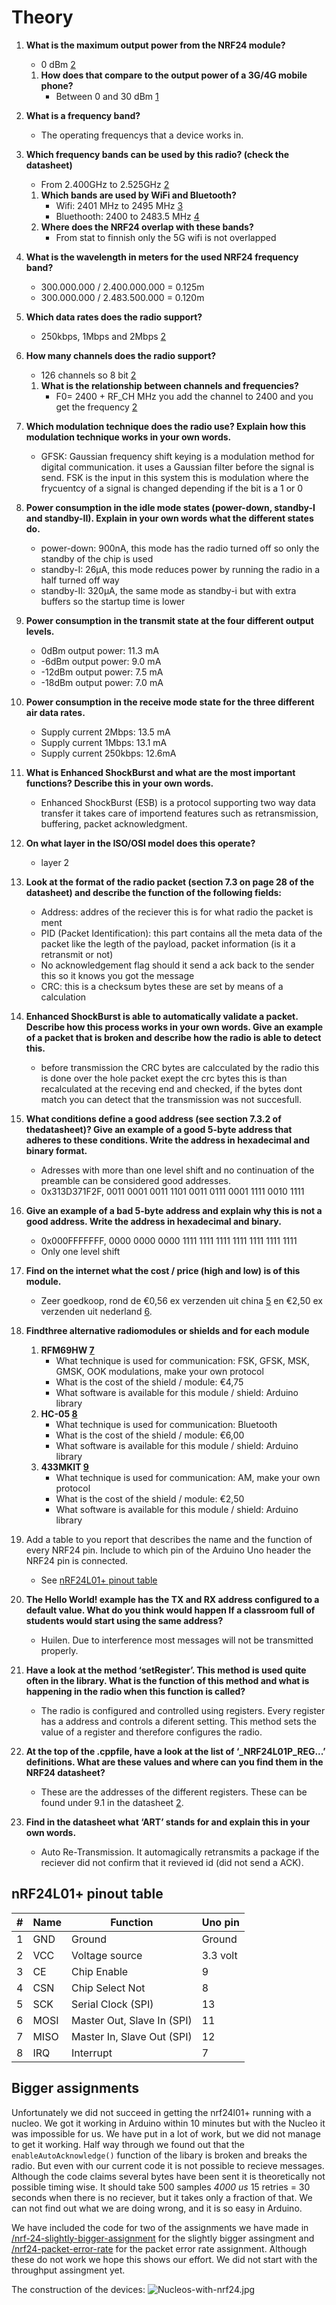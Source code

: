 # Theory

1. **What is the maximum output power from the NRF24 module?**
	- 0 dBm [2]
	1. **How does that compare to the output power of a 3G/4G mobile phone?**
		- Between 0 and 30 dBm [1]

2. **What is a frequency band?**
	* The operating frequencys that a device works in.

3. **Which frequency bands can be used by this radio? (check the datasheet)**
	* From 2.400GHz to 2.525GHz [2]
	1. **Which bands are used by WiFi and Bluetooth?**
		- Wifi: 2401 MHz to 2495 MHz [3]
		- Bluethooth: 2400 to 2483.5 MHz [4]
	2. **Where does the NRF24 overlap with these bands?**
		- From stat to  finnish only the 5G wifi is not overlapped

4. **What is the wavelength in meters for the used NRF24 frequency band?**
	- 300.000.000 / 2.400.000.000 = 0.125m
	- 300.000.000 / 2.483.500.000 = 0.120m

5. **Which data rates does the radio support?**
	- 250kbps, 1Mbps and 2Mbps [2]

6. **How many channels does the radio support?**
	- 126 channels so 8 bit [2]
	1. **What is the relationship between channels and frequencies?**
		- F0= 2400 + RF_CH MHz you add the channel to 2400 and you get the frequency [2]

7. **Which modulation technique does the radio use? Explain how this modulation technique works in your own words.**
	- GFSK: Gaussian frequency shift keying is a modulation method for digital communication. it uses a Gaussian filter before the signal is send. FSK is the input in this system this is modulation where the frycuentcy of a signal is changed depending if the bit is a 1 or 0
 
8. **Power consumption in the idle mode states (power-down, standby-I and standby-II). Explain in your own words what the different states do.**
	- power-down: 900nA, this mode has the radio turned off so only the standby of the chip is used
	- standby-I: 26µA, this mode reduces power by running the radio in a half turned off way
	- standby-II: 320µA, the same mode as standby-i but with extra buffers so the startup time is lower

9. **Power consumption in the transmit state at the four different output levels.**
	- 0dBm output power: 11.3 mA
	- -6dBm output power: 9.0 mA
	- -12dBm output power: 7.5 mA
	- -18dBm output power: 7.0 mA
10. **Power consumption in the receive mode state for the three different air data rates.**
	- Supply current 2Mbps: 13.5 mA
	- Supply current 1Mbps: 13.1 mA
	- Supply current 250kbps: 12.6mA

11. **What is Enhanced ShockBurst and what are the most important functions? Describe this in your own words.**
	- Enhanced ShockBurst (ESB) is a protocol supporting two way data transfer it takes care of importend features such as retransmission, buffering, packet acknowledgment.

12. **On what layer in the ISO/OSI model does this operate?**
	- layer 2

13. **Look at the format of the radio packet (section 7.3 on page 28 of the datasheet) and describe the function of the following fields:**
	- Address: addres of the reciever this is for what radio the packet is ment
	- PID (Packet Identification): this part contains all the meta data of the packet like the legth of the payload, packet information (is it a retransmit or not)
	- No acknowledgement flag  should it send a ack back to the sender this so it knows you got the message
	- CRC: this is a checksum bytes these are set by means of a calculation 

14. **Enhanced ShockBurst is able to automatically validate a packet. Describe how this process works in your own words. Give an example of a packet that is broken and describe how the radio is able to detect this.**
	- before transmission the CRC bytes are calcculated by the radio this is done over the hole packet exept the crc bytes this is than recalculated at the receving end and checked, if the bytes dont match you can detect that the transmission was not succesfull.

15. **What conditions define a good address (see section 7.3.2 of thedatasheet)? Give an example of a good 5-byte address that adheres to these conditions. Write the address in hexadecimal and binary format.**
    - Adresses with more than one level shift and no continuation of the preamble can be considered good addresses.
    - 0x313D371F2F, 0011 0001 0011 1101 0011 0111 0001 1111 0010 1111

16. **Give an example of a bad 5-byte address and explain why this is not a good address. Write the address in hexadecimal and binary.**
    - 0x000FFFFFFF, 0000 0000 0000 1111 1111 1111 1111 1111 1111 1111
    - Only one level shift

17. **Find on the internet what the cost / price (high and low) is of this module.**
    - Zeer goedkoop, rond de €0,56 ex verzenden uit china [5] en €2,50 ex verzenden uit nederland [6].

18. **Findthree alternative radiomodules or shields and for each module**
    1. **RFM69HW [7]**
        - What technique is used for communication: FSK, GFSK, MSK, GMSK, OOK modulations, make your own protocol
        - What is the cost of the shield / module: €4,75
        - What software is available for this module / shield: Arduino library
    2. **HC-05 [8]**
        - What technique is used for communication: Bluetooth
        - What is the cost of the shield / module: €6,00
        - What software is available for this module / shield: Arduino library
    3. **433MKIT [9]**
        - What technique is used for communication: AM, make your own protocol
        - What is the cost of the shield / module: €2,50
        - What software is available for this module / shield: Arduino library

19. Add a table to you report that describes the name and the function of every NRF24 pin. Include to which pin of the Arduino Uno header the NRF24 pin is connected.
	- See [nRF24L01+ pinout table](#nRF24L01+-pinout-table)

20. **The Hello World! example has the TX and RX address configured to a default value. What do you think would happen If a classroom full of students would start using the same address?**
    - Huilen. Due to interference most messages will not be transmitted properly.

21. **Have a look at the method ‘setRegister’. This method is used quite often in the library. What is the function of this method and what is happening in the radio when this function is called?**
    - The radio is configured and controlled using registers. Every register has a address and controls a diferent setting. This method sets the value of a register and therefore configures the radio.

22. **At the top of the .cppfile, have a look at the list of ‘_NRF24L01P_REG...’ definitions. What are these values and where can you find them in the NRF24 datasheet?**
    - These are the addresses of the different registers. These can be found under 9.1 in the datasheet [2].

23. **Find in the datasheet what ‘ART’ stands for and explain this in your own words.**
    - Auto Re-Transmission. It automagically retransmits a package if the reciever did not confirm that it revieved id (did not send a ACK).

## nRF24L01+ pinout table

| # | Name | Function                   | Uno pin  |
|---|------|----------------------------|----------|
| 1 | GND  | Ground                     | Ground   |
| 2 | VCC  | Voltage source             | 3.3 volt |
| 3 | CE   | Chip Enable                | 9        |
| 4 | CSN  | Chip Select Not            | 8        |
| 5 | SCK  | Serial Clock (SPI)         | 13       |
| 6 | MOSI | Master Out, Slave In (SPI) | 11       |
| 7 | MISO | Master In, Slave Out (SPI) | 12       |
| 8 | IRQ  | Interrupt                  | 7        |

## Bigger assignments

Unfortunately we did not succeed in getting the nrf24l01+ running with a nucleo. We got it working in Arduino within 10 minutes but with the Nucleo it was impossible for us. We have put in a lot of work, but we did not manage to get it working. Half way through we found out that the `enableAutoAcknowledge()` function of the libary is broken and breaks the radio. But even with our current code it is not possible to recieve messages. Although the code claims several bytes have been sent it is theoretically not possible timing wise. It should take 500 samples *4000 us* 15 retries = 30 seconds when there is no reciever, but it takes only a fraction of that. We can not find out what we are doing wrong, and it is so easy in Arduino.

We have included the code for two of the assignments we have made in [/nrf-24-slightly-bigger-assignment](https://github.com/RubenSmit/wireless-communication/tree/main/nrf24-slightly-bigger-assignment) for the slightly bigger assingment and [/nrf24-packet-error-rate](https://github.com/RubenSmit/wireless-communication/tree/main/nrf24-packet-error-rate/PacketErrorRAte) for the packet error rate assignment. Although these do not work we hope this shows our effort. We did not start with the throughput assingment yet.

The construction of the devices:
![Nucleos-with-nrf24.jpg](img/Nucleos-with-nrf24.jpg)

[1]: https://oem.bmj.com/content/61/9/769
[2]: https://www.nordicsemi.com/-/media/DocLib/Other/Product_Spec/nRF24L01PPSv10.pdf
[3]: https://en.wikipedia.org/wiki/List_of_WLAN_channels#2.4_GHz_(802.11b/g/n/ax)
[4]: https://www.bluetooth.com/learn-about-bluetooth/key-attributes/range/#:~:text=Bluetooth%C2%AE%20technology%20uses%20the,for%20low%2Dpower%20wireless%20connectivity.
[5]: https://www.aliexpress.com/item/32501134468.html?spm=a2g0o.productlist.0.0.3d76793aWupHIM&algo_pvid=80882da0-47b8-4da3-88bc-fdefecfd0a09&algo_expid=80882da0-47b8-4da3-88bc-fdefecfd0a09-2&btsid=0b0a187916116881340081465e4f23&ws_ab_test=searchweb0_0,searchweb201602_,searchweb201603_
[6]: https://www.tinytronics.nl/shop/nl/communicatie/rf/nrf24l01-wireless-module-zwart
[7]: https://www.tinytronics.nl/shop/nl/communicatie/rf/hoperf-rfm69hw-433mhz-rf-transceiver-high-power
[8]: https://www.tinytronics.nl/shop/nl/communicatie/bluetooth/bluetooth-hc-05-module-rf-transceiver-master-en-slave
[9]: https://www.tinytronics.nl/shop/nl/communicatie/rf/433mhz-rf-transmitter-en-receiver-link-kit
